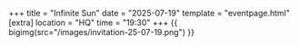 +++
title = "Infinite Sun"
date = "2025-07-19"
template = "eventpage.html"
[extra]
location = "HQ"
time = "19:30"
+++
{{ bigimg(src="/images/invitation-25-07-19.png") }}
